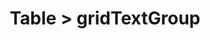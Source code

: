 ---
title: Table > gridTextGroup
redirect_to: "/releases/v10.1.0/developers/obo_nodes/grid_text_group"
---